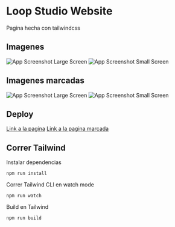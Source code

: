 # Loop Studio Website

Pagina hecha con tailwindcss

## Imagenes

![App Screenshot Large Screen](https://i.imgur.com/G2JrGjo.png)
![App Screenshot Small Screen](https://i.imgur.com/gjxYVMy.png)

## Imagenes marcadas

![App Screenshot Large Screen](https://i.imgur.com/1T7kZfO.png)
![App Screenshot Small Screen](https://i.imgur.com/4Btyokm.png)

## Deploy

[Link a la pagina](https://fanciful-dieffenbachia-21e6d4.netlify.app/)
[Link a la pagina marcada](https://64ea6c1ef3c77074712dcaf3--inspiring-truffle-789b4f.netlify.app/)

## Correr Tailwind

Instalar dependencias

```
npm run install
```

Correr Tailwind CLI en watch mode

```
npm run watch
```

Build en Tailwind

```
npm run build
```
